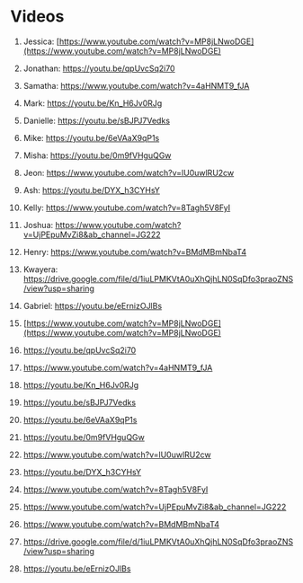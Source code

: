 # Videos

1. Jessica: [https://www.youtube.com/watch?v=MP8jLNwoDGE](https://www.youtube.com/watch?v=MP8jLNwoDGE)
2. Jonathan: https://youtu.be/qpUvcSq2i70
3. Samatha: https://www.youtube.com/watch?v=4aHNMT9_fJA
4. Mark: https://youtu.be/Kn_H6Jv0RJg
5. Danielle: https://youtu.be/sBJPJ7Vedks
6. Mike: https://youtu.be/6eVAaX9qP1s 
7. Misha: https://youtu.be/0m9fVHguQGw
8. Jeon: https://www.youtube.com/watch?v=lU0uwlRU2cw
9. Ash: https://youtu.be/DYX_h3CYHsY
10. Kelly: https://www.youtube.com/watch?v=8Tagh5V8FyI
11. Joshua: https://www.youtube.com/watch?v=UjPEpuMvZi8&ab_channel=JG222
12. Henry: https://www.youtube.com/watch?v=BMdMBmNbaT4
13. Kwayera: https://drive.google.com/file/d/1iuLPMKVtA0uXhQjhLN0SqDfo3praoZNS/view?usp=sharing
14. Gabriel: https://youtu.be/eErnizOJlBs







1. [https://www.youtube.com/watch?v=MP8jLNwoDGE](https://www.youtube.com/watch?v=MP8jLNwoDGE)
2. https://youtu.be/qpUvcSq2i70
3. https://www.youtube.com/watch?v=4aHNMT9_fJA
4. https://youtu.be/Kn_H6Jv0RJg
5. https://youtu.be/sBJPJ7Vedks
6. https://youtu.be/6eVAaX9qP1s 
7. https://youtu.be/0m9fVHguQGw
8. https://www.youtube.com/watch?v=lU0uwlRU2cw
9. https://youtu.be/DYX_h3CYHsY
10. https://www.youtube.com/watch?v=8Tagh5V8FyI
11. https://www.youtube.com/watch?v=UjPEpuMvZi8&ab_channel=JG222
12. https://www.youtube.com/watch?v=BMdMBmNbaT4
13. https://drive.google.com/file/d/1iuLPMKVtA0uXhQjhLN0SqDfo3praoZNS/view?usp=sharing
14. https://youtu.be/eErnizOJlBs

